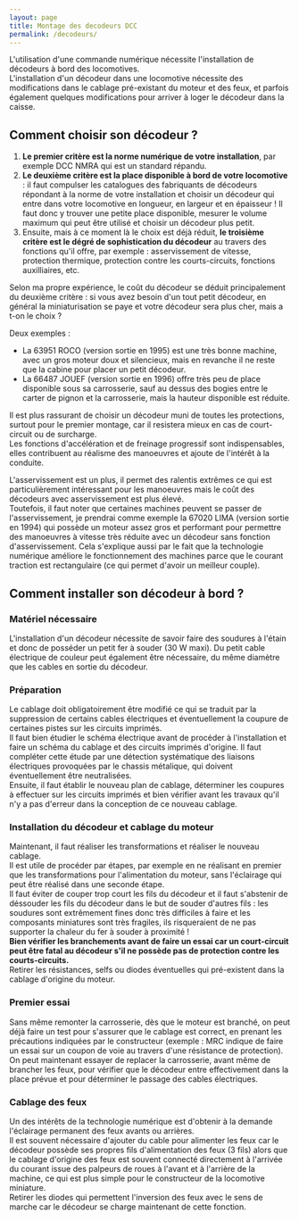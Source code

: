 ```yaml
---
layout: page
title: Montage des decodeurs DCC
permalink: /decodeurs/
---
```


L'utilisation d'une commande numérique nécessite l'installation de décodeurs à bord des locomotives.  
L'installation d'un décodeur dans une locomotive nécessite des modifications dans le cablage pré-existant du moteur et des feux, et parfois également quelques modifications pour arriver à loger le décodeur dans la caisse.

Comment choisir son décodeur ?
------------------------------

1.  **Le premier critère est la norme numérique de votre installation**, par exemple DCC NMRA qui est un standard répandu.
2.  **Le deuxième critère est la place disponible à bord de votre locomotive** : il faut compulser les catalogues des fabriquants de décodeurs répondant à la norme de votre installation et choisir un décodeur qui entre dans votre locomotive en longueur, en largeur et en épaisseur ! Il faut donc y trouver une petite place disponible, mesurer le volume maximum qui peut être utilisé et choisir un décodeur plus petit.
3.  Ensuite, mais à ce moment là le choix est déjà réduit, **le troisième critère est le dégré de sophistication du décodeur** au travers des fonctions qu'il offre, par exemple : asservissement de vitesse, protection thermique, protection contre les courts-circuits, fonctions auxilliaires, etc.

  
Selon ma propre expérience, le coût du décodeur se déduit principalement du deuxième critère : si vous avez besoin d'un tout petit décodeur, en général la miniaturisation se paye et votre décodeur sera plus cher, mais a t-on le choix ?

Deux exemples :

*   La 63951 ROCO (version sortie en 1995) est une très bonne machine, avec un gros moteur doux et silencieux, mais en revanche il ne reste que la cabine pour placer un petit décodeur.
*   La 66487 JOUEF (version sortie en 1996) offre très peu de place disponible sous sa carrosserie, sauf au dessus des bogies entre le carter de pignon et la carrosserie, mais la hauteur disponible est réduite.

  
Il est plus rassurant de choisir un décodeur muni de toutes les protections, surtout pour le premier montage, car il resistera mieux en cas de court-circuit ou de surcharge.  
Les fonctions d'accélération et de freinage progressif sont indispensables, elles contribuent au réalisme des manoeuvres et ajoute de l'intérêt à la conduite.

L'asservissement est un plus, il permet des ralentis extrêmes ce qui est particulièrement intéressant pour les manoeuvres mais le coût des décodeurs avec asservissement est plus élevé.  
Toutefois, il faut noter que certaines machines peuvent se passer de l'asservissement, je prendrai comme exemple la 67020 LIMA (version sortie en 1994) qui possède un moteur assez gros et performant pour permettre des manoeuvres à vitesse très réduite avec un décodeur sans fonction d'asservissement. Cela s'explique aussi par le fait que la technologie numérique améliore le fonctionnement des machines parce que le courant traction est rectangulaire (ce qui permet d'avoir un meilleur couple).

Comment installer son décodeur à bord ?
---------------------------------------

### Matériel nécessaire

L'installation d'un décodeur nécessite de savoir faire des soudures à l'étain et donc de posséder un petit fer à souder (30 W maxi). Du petit cable électrique de couleur peut également être nécessaire, du même diamètre que les cables en sortie du décodeur.

### Préparation

Le cablage doit obligatoirement être modifié ce qui se traduit par la suppression de certains cables électriques et éventuellement la coupure de certaines pistes sur les circuits imprimés.  
Il faut bien étudier le schéma électrique avant de procéder à l'installation et faire un schéma du cablage et des circuits imprimés d'origine. Il faut compléter cette étude par une détection systématique des liaisons électriques provoquées par le chassis métalique, qui doivent éventuellement être neutralisées.  
Ensuite, il faut établir le nouveau plan de cablage, déterminer les coupures à effectuer sur les circuits imprimés et bien vérifier avant les travaux qu'il n'y a pas d'erreur dans la conception de ce nouveau cablage.

### Installation du décodeur et cablage du moteur

Maintenant, il faut réaliser les transformations et réaliser le nouveau cablage.  
Il est utile de procéder par étapes, par exemple en ne réalisant en premier que les transformations pour l'alimentation du moteur, sans l'éclairage qui peut être réalisé dans une seconde étape.  
Il faut éviter de couper trop court les fils du décodeur et il faut s'abstenir de déssouder les fils du décodeur dans le but de souder d'autres fils : les soudures sont extrêmement fines donc très difficiles à faire et les composants miniatures sont très fragiles, ils risqueraient de ne pas supporter la chaleur du fer à souder à proximité !  
**Bien vérifier les branchements avant de faire un essai car un court-circuit peut être fatal au décodeur s'il ne possède pas de protection contre les courts-circuits.**  
Retirer les résistances, selfs ou diodes éventuelles qui pré-existent dans la cablage d'origine du moteur.

### Premier essai

Sans même remonter la carrosserie, dès que le moteur est branché, on peut déjà faire un test pour s'assurer que le cablage est correct, en prenant les précautions indiquées par le constructeur (exemple : MRC indique de faire un essai sur un coupon de voie au travers d'une résistance de protection).  
On peut maintenant essayer de replacer la carrosserie, avant même de brancher les feux, pour vérifier que le décodeur entre effectivement dans la place prévue et pour déterminer le passage des cables électriques.

### Cablage des feux

Un des intérêts de la technologie numérique est d'obtenir à la demande l'éclairage permanent des feux avants ou arrières.  
Il est souvent nécessaire d'ajouter du cable pour alimenter les feux car le décodeur possède ses propres fils d'alimentation des feux (3 fils) alors que le cablage d'origine des feux est souvent connecté directement à l'arrivée du courant issue des palpeurs de roues à l'avant et à l'arrière de la machine, ce qui est plus simple pour le constructeur de la locomotive miniature.  
Retirer les diodes qui permettent l'inversion des feux avec le sens de marche car le décodeur se charge maintenant de cette fonction.
